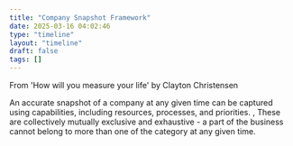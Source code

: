 ```yaml
---
title: "Company Snapshot Framework"
date: 2025-03-16 04:02:46
type: "timeline"
layout: "timeline"
draft: false
tags: []
---
```



From 'How will you measure your life' by Clayton Christensen

An accurate snapshot of a company at any given time can be captured using capabilities, including resources, processes, and priorities. ,
These are collectively mutually exclusive and exhaustive - a part of the business cannot belong to more than one of the category at any given time.